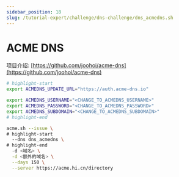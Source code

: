 ```yaml
---
sidebar_position: 18
slug: /tutorial-expert/challenge/dns-challenge/dns_acmedns.sh
---
```


# ACME DNS

项目介绍: [https://github.com/joohoi/acme-dns](https://github.com/joohoi/acme-dns)

```bash
# highlight-start
export ACMEDNS_UPDATE_URL="https://auth.acme-dns.io"

export ACMEDNS_USERNAME="<CHANGE_TO_ACMEDNS_USERNAME>"
export ACMEDNS_PASSWORD="<CHANGE_TO_ACMEDNS_PASSWORD>"
export ACMEDNS_SUBDOMAIN="<CHANGE_TO_ACMEDNS_SUBDOMAIN>"
# highlight-end

acme.sh --issue \
# highlight-start
  --dns dns_acmedns \
# highlight-end
  -d <域名> \
  -d <额外的域名> \
  --days 150 \
  --server https://acme.hi.cn/directory
```